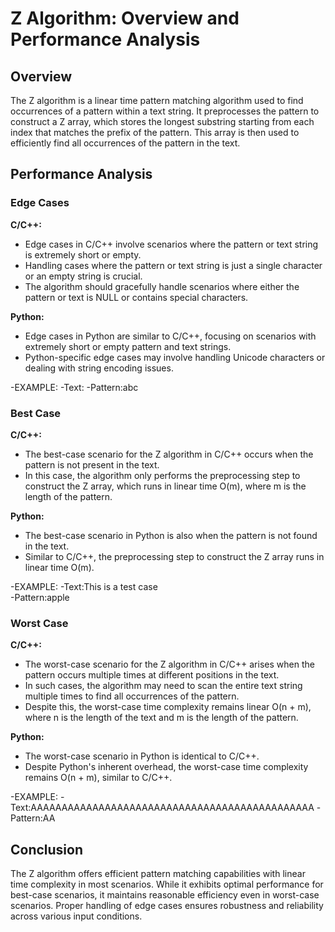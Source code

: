 

# Z Algorithm: Overview and Performance Analysis

## Overview

The Z algorithm is a linear time pattern matching algorithm used to find occurrences of a pattern within a text string. It preprocesses the pattern to construct a Z array, which stores the longest substring starting from each index that matches the prefix of the pattern. This array is then used to efficiently find all occurrences of the pattern in the text.

## Performance Analysis

### Edge Cases

**C/C++:**
- Edge cases in C/C++ involve scenarios where the pattern or text string is extremely short or empty.
- Handling cases where the pattern or text string is just a single character or an empty string is crucial.
- The algorithm should gracefully handle scenarios where either the pattern or text is NULL or contains special characters.

**Python:**
- Edge cases in Python are similar to C/C++, focusing on scenarios with extremely short or empty pattern and text strings.
- Python-specific edge cases may involve handling Unicode characters or dealing with string encoding issues.

-EXAMPLE:
-Text:
-Pattern:abc

### Best Case

**C/C++:**
- The best-case scenario for the Z algorithm in C/C++ occurs when the pattern is not present in the text.
- In this case, the algorithm only performs the preprocessing step to construct the Z array, which runs in linear time O(m), where m is the length of the pattern.

**Python:**
- The best-case scenario in Python is also when the pattern is not found in the text.
- Similar to C/C++, the preprocessing step to construct the Z array runs in linear time O(m).

-EXAMPLE:
-Text:This is a test case   
-Pattern:apple


### Worst Case

**C/C++:**
- The worst-case scenario for the Z algorithm in C/C++ arises when the pattern occurs multiple times at different positions in the text.
- In such cases, the algorithm may need to scan the entire text string multiple times to find all occurrences of the pattern.
- Despite this, the worst-case time complexity remains linear O(n + m), where n is the length of the text and m is the length of the pattern.

**Python:**
- The worst-case scenario in Python is identical to C/C++.
- Despite Python's inherent overhead, the worst-case time complexity remains O(n + m), similar to C/C++.
  
-EXAMPLE:
-Text:AAAAAAAAAAAAAAAAAAAAAAAAAAAAAAAAAAAAAAAAAAAAAA
-Pattern:AA

## Conclusion

The Z algorithm offers efficient pattern matching capabilities with linear time complexity in most scenarios. While it exhibits optimal performance for best-case scenarios, it maintains reasonable efficiency even in worst-case scenarios. Proper handling of edge cases ensures robustness and reliability across various input conditions.


